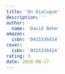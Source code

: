 ```yaml
---
title: 'On Dialogue'
description: ''
author:
  name: 'David Bohm'
amazon:
  isbn: '0415336414'
cover:
  isbn: '0415336414'
rating: 3
date: 2018-08-17
---
```

